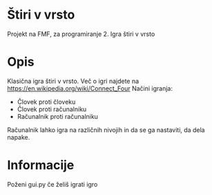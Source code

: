 # Štiri v vrsto
Projekt na FMF, za programiranje 2. Igra štiri v vrsto
# Opis
Klasična igra štiri v vrsto. Več o igri najdete na https://en.wikipedia.org/wiki/Connect_Four
Načini igranja:
* Človek proti človeku
* Človek proti računalniku
* Računalnik proti računalniku

Računalnik lahko igra na različnih nivojih in da se ga nastaviti, da dela napake.
# Informacije
Poženi gui.py če želiš igrati igro
